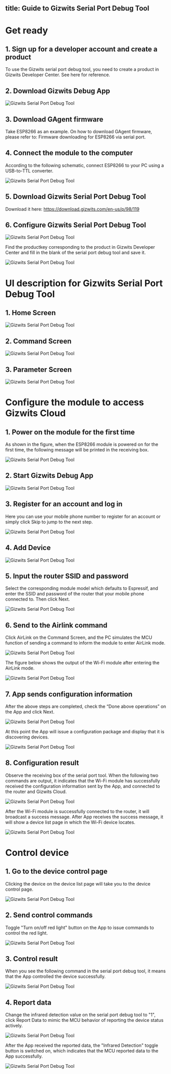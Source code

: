 title: Guide to Gizwits Serial Port Debug Tool
---

# Get ready

## 1. Sign up for a developer account and create a product

To use the Gizwits serial port debug tool, you need to create a product in Gizwits Developer Center. See here for reference.

## 2. Download Gizwits Debug App

![Gizwits Serial Port Debug Tool](../../../assets/en-us/DeviceDev/debug/Serial/11.png)

## 3. Download GAgent firmware

Take ESP8266 as an example. On how to download GAgent firmware, please refer to: Firmware downloading for ESP8266 via serial port.

## 4. Connect the module to the computer

According to the following schematic, connect ESP8266 to your PC using a USB-to-TTL converter.

![Gizwits Serial Port Debug Tool](../../../assets/en-us/DeviceDev/debug/Serial/12.png)

## 5. Download Gizwits Serial Port Debug Tool

Download it here: https://download.gizwits.com/en-us/p/98/119


## 6. Configure Gizwits Serial Port Debug Tool

![Gizwits Serial Port Debug Tool](../../../assets/en-us/DeviceDev/debug/Serial/13.png)

Find the productkey corresponding to the product in Gizwits Developer Center and fill in the blank of the serial port debug tool and save it.

![Gizwits Serial Port Debug Tool](../../../assets/en-us/DeviceDev/debug/Serial/14.png)

# UI description for Gizwits Serial Port Debug Tool 

## 1. Home Screen

![Gizwits Serial Port Debug Tool](../../../assets/en-us/DeviceDev/debug/Serial/15.png)

## 2. Command Screen

![Gizwits Serial Port Debug Tool](../../../assets/en-us/DeviceDev/debug/Serial/16.png)

## 3. Parameter Screen

![Gizwits Serial Port Debug Tool](../../../assets/en-us/DeviceDev/debug/Serial/17.png)

# Configure the module to access Gizwits Cloud

## 1. Power on the module for the first time

As shown in the figure, when the ESP8266 module is powered on for the first time, the following message will be printed in the receiving box.

![Gizwits Serial Port Debug Tool](../../../assets/en-us/DeviceDev/debug/Serial/18.png)

## 2. Start Gizwits Debug App

![Gizwits Serial Port Debug Tool](../../../assets/en-us/DeviceDev/debug/Serial/19.png)

## 3. Register for an account and log in

Here you can use your mobile phone number to register for an account or simply click Skip to jump to the next step.

![Gizwits Serial Port Debug Tool](../../../assets/en-us/DeviceDev/debug/Serial/20.png)

## 4. Add Device

![Gizwits Serial Port Debug Tool](../../../assets/en-us/DeviceDev/debug/Serial/21.png)

## 5. Input the router SSID and password

Select the corresponding module model which defaults to Espressif, and enter the SSID and password of the router that your mobile phone connected to. Then click Next.

![Gizwits Serial Port Debug Tool](../../../assets/en-us/DeviceDev/debug/Serial/22.png)

## 6. Send to the Airlink command

Click AirLink on the Command Screen, and the PC simulates the MCU function of sending a command to inform the module to enter AirLink mode.

![Gizwits Serial Port Debug Tool](../../../assets/en-us/DeviceDev/debug/Serial/23.png)

The figure below shows the output of the Wi-Fi module after entering the AirLink mode.

![Gizwits Serial Port Debug Tool](../../../assets/en-us/DeviceDev/debug/Serial/24.png)

## 7. App sends configuration information

After the above steps are completed, check the “Done above operations” on the App and click Next.

![Gizwits Serial Port Debug Tool](../../../assets/en-us/DeviceDev/debug/Serial/25.png)

At this point the App will issue a configuration package and display that it is discovering devices.

![Gizwits Serial Port Debug Tool](../../../assets/en-us/DeviceDev/debug/Serial/26.png)

## 8. Configuration result

Observe the receiving box of the serial port tool. When the following two commands are output, it indicates that the Wi-Fi module has successfully received the configuration information sent by the App, and connected to the router and Gizwits Cloud.

![Gizwits Serial Port Debug Tool](../../../assets/en-us/DeviceDev/debug/Serial/27.png)

After the Wi-Fi module is successfully connected to the router, it will broadcast a success message. After App receives the success message, it will show a device list page in which the Wi-Fi device locates.

![Gizwits Serial Port Debug Tool](../../../assets/en-us/DeviceDev/debug/Serial/28.png)

# Control device

## 1. Go to the device control page

Clicking the device on the device list page will take you to the device control page.

![Gizwits Serial Port Debug Tool](../../../assets/en-us/DeviceDev/debug/Serial/29.png)

## 2. Send control commands

Toggle "Turn on/off red light" button on the App to issue commands to control the red light.

![Gizwits Serial Port Debug Tool](../../../assets/en-us/DeviceDev/debug/Serial/30.png)

## 3. Control result

When you see the following command in the serial port debug tool, it means that the App controlled the device successfully.

![Gizwits Serial Port Debug Tool](../../../assets/en-us/DeviceDev/debug/Serial/31.png) 

## 4. Report data

Change the infrared detection value on the serial port debug tool to "1", click Report Data to mimic the MCU behavior of reporting the device status actively.

![Gizwits Serial Port Debug Tool](../../../assets/en-us/DeviceDev/debug/Serial/32.png)

After the App received the reported data, the "Infrared Detection" toggle button is switched on, which indicates that the MCU reported data to the App successfully.

![Gizwits Serial Port Debug Tool](../../../assets/en-us/DeviceDev/debug/Serial/33.png)

